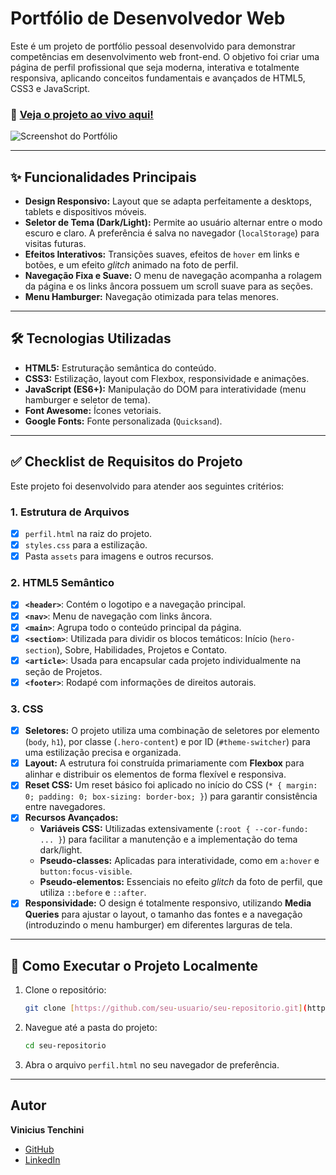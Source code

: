 # Portfólio de Desenvolvedor Web

Este é um projeto de portfólio pessoal desenvolvido para demonstrar competências em desenvolvimento web front-end. O objetivo foi criar uma página de perfil profissional que seja moderna, interativa e totalmente responsiva, aplicando conceitos fundamentais e avançados de HTML5, CSS3 e JavaScript.

### 🔗 [Veja o projeto ao vivo aqui!](https://tenchini.github.io/atividade-4-maispraTi/)

![Screenshot do Portfólio](https://i.imgur.com/ydl62XU.png)

---

## ✨ Funcionalidades Principais

-   **Design Responsivo:** Layout que se adapta perfeitamente a desktops, tablets e dispositivos móveis.
-   **Seletor de Tema (Dark/Light):** Permite ao usuário alternar entre o modo escuro e claro. A preferência é salva no navegador (`localStorage`) para visitas futuras.
-   **Efeitos Interativos:** Transições suaves, efeitos de `hover` em links e botões, e um efeito _glitch_ animado na foto de perfil.
-   **Navegação Fixa e Suave:** O menu de navegação acompanha a rolagem da página e os links âncora possuem um scroll suave para as seções.
-   **Menu Hamburger:** Navegação otimizada para telas menores.

---

## 🛠️ Tecnologias Utilizadas

-   **HTML5:** Estruturação semântica do conteúdo.
-   **CSS3:** Estilização, layout com Flexbox, responsividade e animações.
-   **JavaScript (ES6+):** Manipulação do DOM para interatividade (menu hamburger e seletor de tema).
-   **Font Awesome:** Ícones vetoriais.
-   **Google Fonts:** Fonte personalizada (`Quicksand`).

---

## ✅ Checklist de Requisitos do Projeto

Este projeto foi desenvolvido para atender aos seguintes critérios:

### 1. Estrutura de Arquivos

-   [x] `perfil.html` na raiz do projeto.
-   [x] `styles.css` para a estilização.
-   [x] Pasta `assets` para imagens e outros recursos.

### 2. HTML5 Semântico

-   [x] **`<header>`**: Contém o logotipo e a navegação principal.
-   [x] **`<nav>`**: Menu de navegação com links âncora.
-   [x] **`<main>`**: Agrupa todo o conteúdo principal da página.
-   [x] **`<section>`**: Utilizada para dividir os blocos temáticos: Início (`hero-section`), Sobre, Habilidades, Projetos e Contato.
-   [x] **`<article>`**: Usada para encapsular cada projeto individualmente na seção de Projetos.
-   [x] **`<footer>`**: Rodapé com informações de direitos autorais.

### 3. CSS

-   [x] **Seletores:** O projeto utiliza uma combinação de seletores por elemento (`body`, `h1`), por classe (`.hero-content`) e por ID (`#theme-switcher`) para uma estilização precisa e organizada.
-   [x] **Layout:** A estrutura foi construída primariamente com **Flexbox** para alinhar e distribuir os elementos de forma flexível e responsiva.
-   [x] **Reset CSS:** Um reset básico foi aplicado no início do CSS (`* { margin: 0; padding: 0; box-sizing: border-box; }`) para garantir consistência entre navegadores.
-   [x] **Recursos Avançados:**
    -   **Variáveis CSS:** Utilizadas extensivamente (`:root { --cor-fundo: ... }`) para facilitar a manutenção e a implementação do tema dark/light.
    -   **Pseudo-classes:** Aplicadas para interatividade, como em `a:hover` e `button:focus-visible`.
    -   **Pseudo-elementos:** Essenciais no efeito _glitch_ da foto de perfil, que utiliza `::before` e `::after`.
-   [x] **Responsividade:** O design é totalmente responsivo, utilizando **Media Queries** para ajustar o layout, o tamanho das fontes e a navegação (introduzindo o menu hamburger) em diferentes larguras de tela.

---

## 🚀 Como Executar o Projeto Localmente

1.  Clone o repositório:
    ```bash
    git clone [https://github.com/seu-usuario/seu-repositorio.git](https://github.com/seu-usuario/seu-repositorio.git)
    ```
2.  Navegue até a pasta do projeto:
    ```bash
    cd seu-repositorio
    ```
3.  Abra o arquivo `perfil.html` no seu navegador de preferência.

---

## Autor

**Vinicius Tenchini**

-   [GitHub](https://github.com/tenchini)
-   [LinkedIn](https://www.linkedin.com/in/viniciustenchini/)
